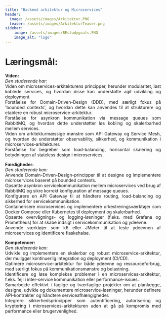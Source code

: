 ```yaml
---
title: "Backend arkitektur og Microservices"
header:
  image: /assets/images/Arkitektur.PNG
  teaser: /assets/images/ArkitekturTeaser.png
sidebar:
    image: /assets/images/BEstudygoals.PNG
    image_alt: "logo"
---
```



<h1>Læringsmål:</h1>

<p style="text-align: justify">
<b>Viden:</b>
<br>
<i>Den studerende har:</i>
<br>
Viden om microservices-arkitekturens principper, herunder modularitet, løst koblede services, og hvordan disse kan understøtte agil udvikling og deployment.
<br>
Forståelse for Domain-Driven-Design (DDD), med særligt fokus på 'bounded contexts', og hvordan dette kan anvendes til at strukturere og etablere en robust microservice-arkitektur.
<br>
Forståelse for asynkron kommunikation via message queues som RabbitMQ, og hvordan dette understøtter løs kobling og skalerbarhed mellem services.
<br>
Viden om arkitekturmæssige mønstre som API Gateway og Service Mesh, og hvordan de understøtter observability, sikkerhed, og kommunikation i microservices-arkitekturer.
<br>
Forståelse for begreber som load-balancing, horisontal skalering og betydningen af stateless design i microservices.
</p>

<p style="text-align: justify">
<b>Færdigheder:</b>
<br>
<i>Den studerende kan:</i>
<br>
Anvende Domain-Driven-Design-principper til at designe og implementere microservices baseret på bounded contexts.
<br>
Opsætte asynkron servicekommunikation mellem microservices ved brug af RabbitMQ og sikre korrekt konfiguration af message queues.
<br>
Konfigurere en API Gateway til at håndtere routing, load-balancing og sikkerhed for servicekommunikation.
<br>
Containerisere microservices og implementere orkestreringsværktøjer som Docker Compose eller Kubernetes til deployment og skalerbarhed.
<br>
Opsætte overvågnings- og logging-løsninger (f.eks. med Grafana og Prometheus) for at skabe indsigt i servicekommunikation og ydeevne.
<br>
Anvende værktøjer som k6 eller JMeter til at teste ydeevnen af microservices og identificere flaskehalse.
</p>

<p style="text-align: justify">
<b>Kompetencer:</b>
<br>
<i>Den studerende kan:</i>
<br>
Udvikle og implementere en skalerbar og robust microservice-arkitektur, der muliggør kontinuerlig integration og deployment (CI/CD).
<br>
Optimere microservice-arkitektur for både ydeevne og ressourceforbrug, med særligt fokus på kommunikationsmønstre og belastning.
<br>
Identificere og løse komplekse problemer i en microservices-arkitektur, f.eks. fejl i inter-service kommunikation eller performance-issues.
<br>
Samarbejde effektivt i faglige og tværfaglige projekter om at planlægge, designe, udvikle og dokumentere microservice-løsninger, herunder definere API-kontrakter og håndtere serviceafhængigheder.
<br>
Integrere sikkerhedsprincipper som autentificering, autorisering og kryptering i microservices-arkitekturen uden at gå på kompromis med performance eller brugervenlighed.
</p>
